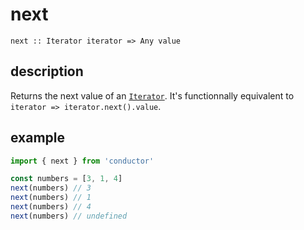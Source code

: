 # next

`next :: Iterator iterator => Any value`

## description

Returns the next value of an [`Iterator`](https://developer.mozilla.org/en-US/docs/Web/JavaScript/Reference/Iteration_protocols#The_iterator_protocol). It's functionnally equivalent to `iterator => iterator.next().value`.

## example

```javascript
import { next } from 'conductor'

const numbers = [3, 1, 4]
next(numbers) // 3
next(numbers) // 1
next(numbers) // 4
next(numbers) // undefined
```

